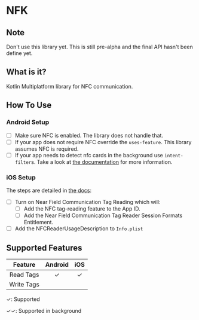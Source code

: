 # NFK

## Note

Don't use this library yet. This is still pre-alpha and the final API hasn't been define yet.

## What is it?

Kotlin Multiplatform library for NFC communication.

## How To Use

### Android Setup

- [ ] Make sure NFC is enabled. The library does not handle that.
- [ ] If your app does not require NFC override the `uses-feature`. This library assumes NFC is
  required.
- [ ] If your app needs to detect nfc cards in the background use `intent-filter`s. Take a look
  at [the documentation](https://developer.android.com/develop/connectivity/nfc/nfc#filter-intents)
  for more information.

### iOS Setup

The steps are detailed in [the docs](https://developer.apple.com/documentation/corenfc/building_an_nfc_tag-reader_app#3240401):
- [ ] Turn on Near Field Communication Tag Reading which will: 
  - [ ] Add the NFC tag-reading feature to the App ID.
  - [ ] Add the Near Field Communication Tag Reader Session Formats Entitlement.
- [ ] Add the NFCReaderUsageDescription to `Info.plist`

## Supported Features

|  Feature   | Android | iOS |
|:----------:|:-------:|:---:|
| Read Tags  |    ✓    |  ✓  |
| Write Tags |         |     |

✓: Supported

✓✓: Supported in background

